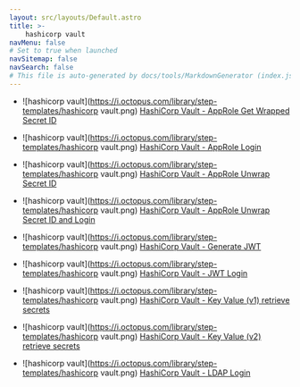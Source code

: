 ```yaml
---
layout: src/layouts/Default.astro
title: >-
    hashicorp vault
navMenu: false
# Set to true when launched
navSitemap: false
navSearch: false
# This file is auto-generated by docs/tools/MarkdownGenerator (index.js)
---
```


<ul>

<li>

![hashicorp vault](https://i.octopus.com/library/step-templates/hashicorp vault.png) [HashiCorp Vault - AppRole Get Wrapped Secret ID](/integrations/hashicorp-vault/hashicorp-vault-approle-get-wrapped-secret-id)

</li>
        
<li>

![hashicorp vault](https://i.octopus.com/library/step-templates/hashicorp vault.png) [HashiCorp Vault - AppRole Login](/integrations/hashicorp-vault/hashicorp-vault-approle-login)

</li>
        
<li>

![hashicorp vault](https://i.octopus.com/library/step-templates/hashicorp vault.png) [HashiCorp Vault - AppRole Unwrap Secret ID](/integrations/hashicorp-vault/hashicorp-vault-approle-unwrap-secret-id)

</li>
        
<li>

![hashicorp vault](https://i.octopus.com/library/step-templates/hashicorp vault.png) [HashiCorp Vault - AppRole Unwrap Secret ID and Login](/integrations/hashicorp-vault/hashicorp-vault-approle-unwrap-secret-id-and-login)

</li>
        
<li>

![hashicorp vault](https://i.octopus.com/library/step-templates/hashicorp vault.png) [HashiCorp Vault - Generate JWT](/integrations/hashicorp-vault/hashicorp-vault-generate-jwt)

</li>
        
<li>

![hashicorp vault](https://i.octopus.com/library/step-templates/hashicorp vault.png) [HashiCorp Vault - JWT Login](/integrations/hashicorp-vault/hashicorp-vault-jwt-login)

</li>
        
<li>

![hashicorp vault](https://i.octopus.com/library/step-templates/hashicorp vault.png) [HashiCorp Vault - Key Value (v1) retrieve secrets](/integrations/hashicorp-vault/hashicorp-vault-key-value-v1-retrieve-secrets)

</li>
        
<li>

![hashicorp vault](https://i.octopus.com/library/step-templates/hashicorp vault.png) [HashiCorp Vault - Key Value (v2) retrieve secrets](/integrations/hashicorp-vault/hashicorp-vault-key-value-v2-retrieve-secrets)

</li>
        
<li>

![hashicorp vault](https://i.octopus.com/library/step-templates/hashicorp vault.png) [HashiCorp Vault - LDAP Login](/integrations/hashicorp-vault/hashicorp-vault-ldap-login)

</li>
        
</ul>

